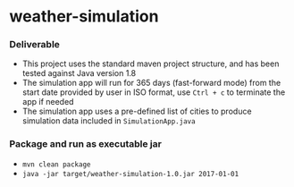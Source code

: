 # weather-simulation

### Deliverable

- This project uses the standard maven project structure, and has been tested against Java version 1.8
- The simulation app will run for 365 days (fast-forward mode) from the start date provided by user in ISO format, use `Ctrl + c` to terminate the app if needed
- The simulation app uses a pre-defined list of cities to produce simulation data included in `SimulationApp.java`

### Package and run as executable jar
- ```mvn clean package```
- ```java -jar target/weather-simulation-1.0.jar 2017-01-01```
